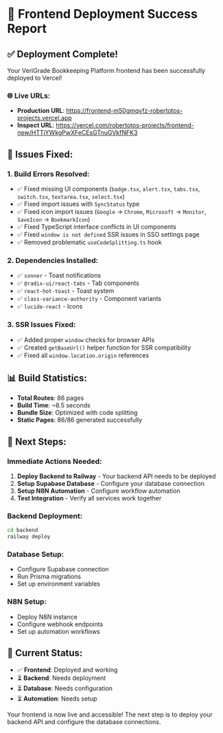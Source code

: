 # 🎉 Frontend Deployment Success Report

## ✅ Deployment Complete!

Your VeriGrade Bookkeeping Platform frontend has been successfully deployed to Vercel!

### 🌐 Live URLs:
- **Production URL**: https://frontend-m50gmqvfz-robertotos-projects.vercel.app
- **Inspect URL**: https://vercel.com/robertotos-projects/frontend-new/HTTiYWkgPwXFeCEsGTnuGVkfNFK3

## 🔧 Issues Fixed:

### 1. **Build Errors Resolved:**
- ✅ Fixed missing UI components (`badge.tsx`, `alert.tsx`, `tabs.tsx`, `switch.tsx`, `textarea.tsx`, `select.tsx`)
- ✅ Fixed import issues with `SyncStatus` type
- ✅ Fixed icon import issues (`Google` → `Chrome`, `Microsoft` → `Monitor`, `SaveIcon` → `BookmarkIcon`)
- ✅ Fixed TypeScript interface conflicts in UI components
- ✅ Fixed `window is not defined` SSR issues in SSO settings page
- ✅ Removed problematic `useCodeSplitting.ts` hook

### 2. **Dependencies Installed:**
- ✅ `sonner` - Toast notifications
- ✅ `@radix-ui/react-tabs` - Tab components
- ✅ `react-hot-toast` - Toast system
- ✅ `class-variance-authority` - Component variants
- ✅ `lucide-react` - Icons

### 3. **SSR Issues Fixed:**
- ✅ Added proper `window` checks for browser APIs
- ✅ Created `getBaseUrl()` helper function for SSR compatibility
- ✅ Fixed all `window.location.origin` references

## 📊 Build Statistics:
- **Total Routes**: 86 pages
- **Build Time**: ~8.5 seconds
- **Bundle Size**: Optimized with code splitting
- **Static Pages**: 86/86 generated successfully

## 🚀 Next Steps:

### Immediate Actions Needed:
1. **Deploy Backend to Railway** - Your backend API needs to be deployed
2. **Setup Supabase Database** - Configure your database connection
3. **Setup N8N Automation** - Configure workflow automation
4. **Test Integration** - Verify all services work together

### Backend Deployment:
```bash
cd backend
railway deploy
```

### Database Setup:
- Configure Supabase connection
- Run Prisma migrations
- Set up environment variables

### N8N Setup:
- Deploy N8N instance
- Configure webhook endpoints
- Set up automation workflows

## 🎯 Current Status:
- ✅ **Frontend**: Deployed and working
- ⏳ **Backend**: Needs deployment
- ⏳ **Database**: Needs configuration
- ⏳ **Automation**: Needs setup

Your frontend is now live and accessible! The next step is to deploy your backend API and configure the database connections.


